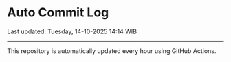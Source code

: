 # Auto Commit Log

Last updated: Tuesday, 14-10-2025 14:14 WIB

---

This repository is automatically updated every hour using GitHub Actions.
